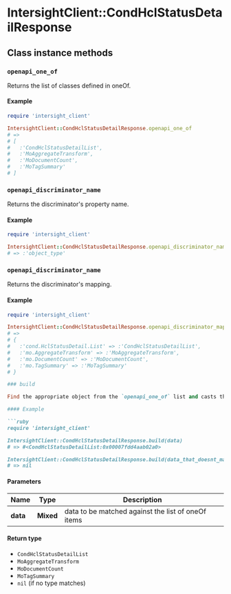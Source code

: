 # IntersightClient::CondHclStatusDetailResponse

## Class instance methods

### `openapi_one_of`

Returns the list of classes defined in oneOf.

#### Example

```ruby
require 'intersight_client'

IntersightClient::CondHclStatusDetailResponse.openapi_one_of
# =>
# [
#   :'CondHclStatusDetailList',
#   :'MoAggregateTransform',
#   :'MoDocumentCount',
#   :'MoTagSummary'
# ]
```

### `openapi_discriminator_name`

Returns the discriminator's property name.

#### Example

```ruby
require 'intersight_client'

IntersightClient::CondHclStatusDetailResponse.openapi_discriminator_name
# => :'object_type'
```

### `openapi_discriminator_name`

Returns the discriminator's mapping.

#### Example

```ruby
require 'intersight_client'

IntersightClient::CondHclStatusDetailResponse.openapi_discriminator_mapping
# =>
# {
#   :'cond.HclStatusDetail.List' => :'CondHclStatusDetailList',
#   :'mo.AggregateTransform' => :'MoAggregateTransform',
#   :'mo.DocumentCount' => :'MoDocumentCount',
#   :'mo.TagSummary' => :'MoTagSummary'
# }

### build

Find the appropriate object from the `openapi_one_of` list and casts the data into it.

#### Example

```ruby
require 'intersight_client'

IntersightClient::CondHclStatusDetailResponse.build(data)
# => #<CondHclStatusDetailList:0x00007fdd4aab02a0>

IntersightClient::CondHclStatusDetailResponse.build(data_that_doesnt_match)
# => nil
```

#### Parameters

| Name | Type | Description |
| ---- | ---- | ----------- |
| **data** | **Mixed** | data to be matched against the list of oneOf items |

#### Return type

- `CondHclStatusDetailList`
- `MoAggregateTransform`
- `MoDocumentCount`
- `MoTagSummary`
- `nil` (if no type matches)

